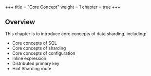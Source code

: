 +++
title = "Core Concept"
weight = 1
chapter = true
+++

## Overview

This chapter is to introduce core concepts of data sharding, including:

- Core concepts of SQL
- Core concepts of sharding
- Core concepts of configuration
- Inline expression
- Distributed primary key
- Hint Sharding route